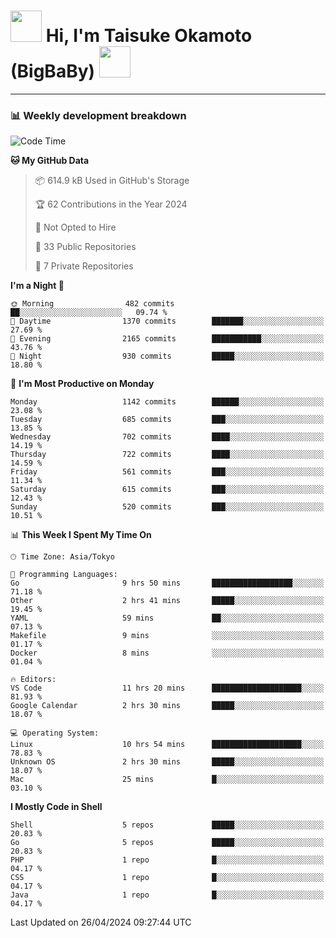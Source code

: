<!-- Title -->
<h1>
    <img src="https://media.tenor.com/TlyRveJkgo4AAAAi/cloud-cloud-strife.gif" width="50"/> 
    Hi, I'm Taisuke Okamoto (BigBaBy) 
    <img src="https://media.tenor.com/TlyRveJkgo4AAAAi/cloud-cloud-strife.gif" width="50"/>
</h1>

---

<h3> 📊 Weekly development breakdown </h3>
<!-- waka-readme-stats -->

<!--START_SECTION:waka-->
![Code Time](http://img.shields.io/badge/Code%20Time-1%2C743%20hrs%2012%20mins-blue)

**🐱 My GitHub Data** 

> 📦 614.9 kB Used in GitHub's Storage 
 > 
> 🏆 62 Contributions in the Year 2024
 > 
> 🚫 Not Opted to Hire
 > 
> 📜 33 Public Repositories 
 > 
> 🔑 7 Private Repositories 
 > 
**I'm a Night 🦉** 

```text
🌞 Morning                482 commits         ██░░░░░░░░░░░░░░░░░░░░░░░   09.74 % 
🌆 Daytime                1370 commits        ███████░░░░░░░░░░░░░░░░░░   27.69 % 
🌃 Evening                2165 commits        ███████████░░░░░░░░░░░░░░   43.76 % 
🌙 Night                  930 commits         █████░░░░░░░░░░░░░░░░░░░░   18.80 % 
```
📅 **I'm Most Productive on Monday** 

```text
Monday                   1142 commits        ██████░░░░░░░░░░░░░░░░░░░   23.08 % 
Tuesday                  685 commits         ███░░░░░░░░░░░░░░░░░░░░░░   13.85 % 
Wednesday                702 commits         ████░░░░░░░░░░░░░░░░░░░░░   14.19 % 
Thursday                 722 commits         ████░░░░░░░░░░░░░░░░░░░░░   14.59 % 
Friday                   561 commits         ███░░░░░░░░░░░░░░░░░░░░░░   11.34 % 
Saturday                 615 commits         ███░░░░░░░░░░░░░░░░░░░░░░   12.43 % 
Sunday                   520 commits         ███░░░░░░░░░░░░░░░░░░░░░░   10.51 % 
```


📊 **This Week I Spent My Time On** 

```text
🕑︎ Time Zone: Asia/Tokyo

💬 Programming Languages: 
Go                       9 hrs 50 mins       ██████████████████░░░░░░░   71.18 % 
Other                    2 hrs 41 mins       █████░░░░░░░░░░░░░░░░░░░░   19.45 % 
YAML                     59 mins             ██░░░░░░░░░░░░░░░░░░░░░░░   07.13 % 
Makefile                 9 mins              ░░░░░░░░░░░░░░░░░░░░░░░░░   01.17 % 
Docker                   8 mins              ░░░░░░░░░░░░░░░░░░░░░░░░░   01.04 % 

🔥 Editors: 
VS Code                  11 hrs 20 mins      ████████████████████░░░░░   81.93 % 
Google Calendar          2 hrs 30 mins       █████░░░░░░░░░░░░░░░░░░░░   18.07 % 

💻 Operating System: 
Linux                    10 hrs 54 mins      ████████████████████░░░░░   78.83 % 
Unknown OS               2 hrs 30 mins       █████░░░░░░░░░░░░░░░░░░░░   18.07 % 
Mac                      25 mins             █░░░░░░░░░░░░░░░░░░░░░░░░   03.10 % 
```

**I Mostly Code in Shell** 

```text
Shell                    5 repos             █████░░░░░░░░░░░░░░░░░░░░   20.83 % 
Go                       5 repos             █████░░░░░░░░░░░░░░░░░░░░   20.83 % 
PHP                      1 repo              █░░░░░░░░░░░░░░░░░░░░░░░░   04.17 % 
CSS                      1 repo              █░░░░░░░░░░░░░░░░░░░░░░░░   04.17 % 
Java                     1 repo              █░░░░░░░░░░░░░░░░░░░░░░░░   04.17 % 
```




 Last Updated on 26/04/2024 09:27:44 UTC
<!--END_SECTION:waka-->

